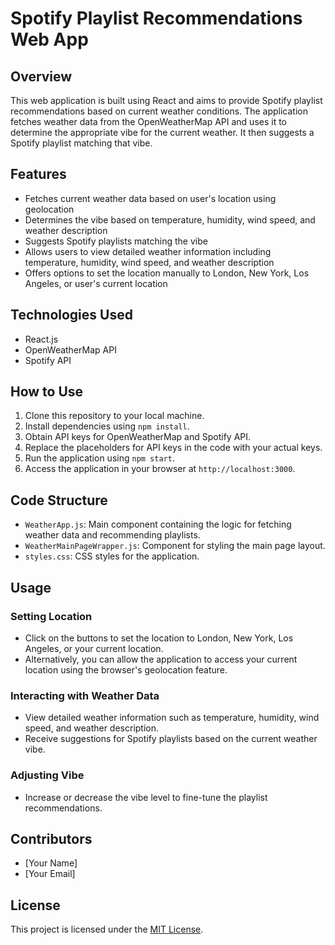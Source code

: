 # Spotify Playlist Recommendations Web App

## Overview
This web application is built using React and aims to provide Spotify playlist recommendations based on current weather conditions. The application fetches weather data from the OpenWeatherMap API and uses it to determine the appropriate vibe for the current weather. It then suggests a Spotify playlist matching that vibe.

## Features
- Fetches current weather data based on user's location using geolocation
- Determines the vibe based on temperature, humidity, wind speed, and weather description
- Suggests Spotify playlists matching the vibe
- Allows users to view detailed weather information including temperature, humidity, wind speed, and weather description
- Offers options to set the location manually to London, New York, Los Angeles, or user's current location

## Technologies Used
- React.js
- OpenWeatherMap API
- Spotify API

## How to Use
1. Clone this repository to your local machine.
2. Install dependencies using `npm install`.
3. Obtain API keys for OpenWeatherMap and Spotify API.
4. Replace the placeholders for API keys in the code with your actual keys.
5. Run the application using `npm start`.
6. Access the application in your browser at `http://localhost:3000`.

## Code Structure
- `WeatherApp.js`: Main component containing the logic for fetching weather data and recommending playlists.
- `WeatherMainPageWrapper.js`: Component for styling the main page layout.
- `styles.css`: CSS styles for the application.

## Usage
### Setting Location
- Click on the buttons to set the location to London, New York, Los Angeles, or your current location.
- Alternatively, you can allow the application to access your current location using the browser's geolocation feature.

### Interacting with Weather Data
- View detailed weather information such as temperature, humidity, wind speed, and weather description.
- Receive suggestions for Spotify playlists based on the current weather vibe.

### Adjusting Vibe
- Increase or decrease the vibe level to fine-tune the playlist recommendations.

## Contributors
- [Your Name]
- [Your Email]

## License
This project is licensed under the [MIT License](LICENSE).
